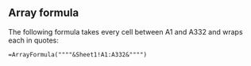 ## Array formula

The following formula takes every cell between A1 and A332 and wraps each in quotes:

```
=ArrayFormula(""""&Sheet1!A1:A332&"""")
```